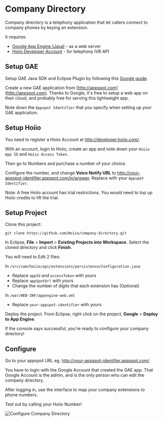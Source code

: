 Company Directory
=================

Company directory is a telephony application that let callers connect to company phones by keying an extension.

It requires:

- [Google App Engine (Java)](https://developers.google.com/appengine/docs/java/) - as a web server
- [Hoiio Developer Account](http://developer.hoiio.com/) - for telephony IVR API


Setup GAE
---------

Setup GAE Java SDK and Eclipse Plugin by following this [Google guide](https://developers.google.com/appengine/docs/java/gettingstarted/installing).

Create a new GAE application from [http://appspot.com](http://appspot.com). Thanks to Google, it's free to setup a web app on their cloud, and probably free for serving this lightweight app. 

Note down the `Appspot Identifier` that you specify when setting up your GAE application.


Setup Hoiio
-----------

You need to register a Hoiio Account at http://developer.hoiio.com/.

With an account, login to Hoiio, create an app and note down your `Hoiio App ID` and `Hoiio Access Token`.

Then go to Numbers and purchase a number of your choice.

Configure the number, and change **Voice Notify URL** to http://your-appspot-identifier.appspot.com/in/answer. Replace with your `Appspot Identifier`.

Note: A free Hoiio account has trial restrictions. You would need to top up Hoiio credits to lift the trial.


Setup Project
-------------

Clone this project:

	git clone https://github.com/Hoiio/company-directory.git

In Eclipse, **File** > **Import** > **Existing Projects into Workspace**. Select the cloned directory and click **Finish**.

You will need to Edit 2 files:

In `/src/com/hoiio/api/extensions/persistence/Configuration.java` 

- Replace `appId` and `accessToken` with yours
- Replace `appSpotUrl` with yours 
- Change the number of digits that each extension has (Optional)

In `/war/WEB-INF/appengine-web.xml`

- Replace `your-appspot-identifier` with yours

Deploy the project. From Eclipse, right click on the project, **Google** > **Deploy to App Engine**. 

If the console says successful, you're ready to configure your company directory!



Configure
----------

Go to your appspot URL eg. http://your-appspot-identifier.appspot.com/

You have to login with the Google Account that created the GAE app. That Google Account is the admin, and is the only person who can edit the company directory.

After logging in, use the interface to map your company extensions to phone numbers. 

Test out by calling your Hoiio Number!

![Configure Company Directory](https://github.com/Hoiio/company-directory/tree/master/war/screenshot.png)
